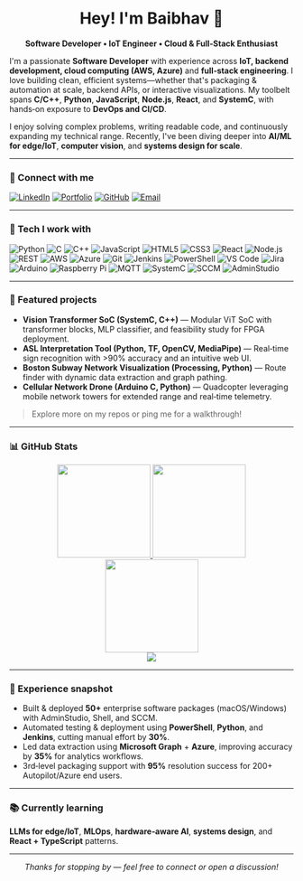 <div align="center">
  
# Hey! I'm Baibhav 👋

**Software Developer • IoT Engineer • Cloud & Full‑Stack Enthusiast**

</div>

I'm a passionate **Software Developer** with experience across **IoT, backend development, cloud computing (AWS, Azure)** and **full‑stack engineering**. I love building clean, efficient systems—whether that's packaging & automation at scale, backend APIs, or interactive visualizations. My toolbelt spans **C/C++**, **Python**, **JavaScript**, **Node.js**, **React**, and **SystemC**, with hands‑on exposure to **DevOps and CI/CD**.

I enjoy solving complex problems, writing readable code, and continuously expanding my technical range. Recently, I've been diving deeper into **AI/ML for edge/IoT**, **computer vision**, and **systems design for scale**.

---

### 🔗 Connect with me

<a href="https://www.linkedin.com/in/baibhav-kumar-pathak-b806aa13b/"><img alt="LinkedIn" src="https://img.shields.io/badge/LinkedIn-Baibhav%20Kumar%20Pathak-blue?logo=linkedin"></a>
<a href="https://pathakbaibhav.github.io/Portfolio/"><img alt="Portfolio" src="https://img.shields.io/badge/Portfolio-Website-black?logo=firefox-browser"></a>
<a href="https://github.com/pathakbaibhav"><img alt="GitHub" src="https://img.shields.io/badge/GitHub-pathakbaibhav-181717?logo=github"></a>
<a href="mailto:pathak.ba@northeastern.edu"><img alt="Email" src="https://img.shields.io/badge/Email-pathak.ba@northeastern.edu-red?logo=gmail"></a>

---

### 🧰 Tech I work with

<p>
  <img alt="Python" src="https://img.shields.io/badge/Python-3776AB?logo=python&logoColor=white">
  <img alt="C" src="https://img.shields.io/badge/C-A8B9CC?logo=c&logoColor=black">
  <img alt="C++" src="https://img.shields.io/badge/C++-00599C?logo=c%2B%2B&logoColor=white">
  <img alt="JavaScript" src="https://img.shields.io/badge/JavaScript-F7DF1E?logo=javascript&logoColor=black">
  <img alt="HTML5" src="https://img.shields.io/badge/HTML5-E34F26?logo=html5&logoColor=white">
  <img alt="CSS3" src="https://img.shields.io/badge/CSS3-1572B6?logo=css3&logoColor=white">
  <img alt="React" src="https://img.shields.io/badge/React-20232A?logo=react&logoColor=61DAFB">
  <img alt="Node.js" src="https://img.shields.io/badge/Node.js-339933?logo=node.js&logoColor=white">
  <img alt="REST" src="https://img.shields.io/badge/REST-API-1f6feb">
  <img alt="AWS" src="https://img.shields.io/badge/AWS-232F3E?logo=amazon-aws&logoColor=FF9900">
  <img alt="Azure" src="https://img.shields.io/badge/Azure-0078D4?logo=microsoftazure&logoColor=white">
  <img alt="Git" src="https://img.shields.io/badge/Git-F05032?logo=git&logoColor=white">
  <img alt="Jenkins" src="https://img.shields.io/badge/Jenkins-D24939?logo=jenkins&logoColor=white">
  <img alt="PowerShell" src="https://img.shields.io/badge/PowerShell-5391FE?logo=powershell&logoColor=white">
  <img alt="VS Code" src="https://img.shields.io/badge/VS%20Code-007ACC?logo=visual-studio-code&logoColor=white">
  <img alt="Jira" src="https://img.shields.io/badge/Jira-0052CC?logo=jira&logoColor=white">
  <img alt="Arduino" src="https://img.shields.io/badge/Arduino-00979D?logo=arduino&logoColor=white">
  <img alt="Raspberry Pi" src="https://img.shields.io/badge/Raspberry%20Pi-A22846?logo=raspberrypi&logoColor=white">
  <img alt="MQTT" src="https://img.shields.io/badge/MQTT-660066?logo=eclipsemosquitto&logoColor=white">
  <img alt="SystemC" src="https://img.shields.io/badge/SystemC-143?logo=c&logoColor=white">
  <img alt="SCCM" src="https://img.shields.io/badge/SCCM-2D2D2D">
  <img alt="AdminStudio" src="https://img.shields.io/badge/AdminStudio-2D2D2D">
</p>

---

### 🧪 Featured projects

- **Vision Transformer SoC (SystemC, C++)** — Modular ViT SoC with transformer blocks, MLP classifier, and feasibility study for FPGA deployment.
- **ASL Interpretation Tool (Python, TF, OpenCV, MediaPipe)** — Real‑time sign recognition with >90% accuracy and an intuitive web UI.
- **Boston Subway Network Visualization (Processing, Python)** — Route finder with dynamic data extraction and graph pathing.
- **Cellular Network Drone (Arduino C, Python)** — Quadcopter leveraging mobile network towers for extended range and real‑time telemetry.

> Explore more on my repos or ping me for a walkthrough!

---

### 📊 GitHub Stats

<div align="center">

<a href="https://github.com/pathakbaibhav">
  <img height="165" src="https://github-readme-stats.vercel.app/api?username=pathakbaibhav&show_icons=true&theme=dark&count_private=true&hide_border=true" />
</a>
<a href="https://github.com/pathakbaibhav">
  <img height="165" src="https://github-readme-stats.vercel.app/api/top-langs/?username=pathakbaibhav&layout=compact&theme=dark&hide_border=true&langs_count=8" />
</a>

<br/>

<img src="https://streak-stats.demolab.com?user=pathakbaibhav&theme=dark&date_format=M%20j%5B%2C%20Y%5D&hide_border=true" height="165"/>

<br/>

<img src="https://github-readme-activity-graph.vercel.app/graph?username=pathakbaibhav&theme=github-dark&hide_border=true" />

</div>

---

### 💼 Experience snapshot

- Built & deployed **50+** enterprise software packages (macOS/Windows) with AdminStudio, Shell, and SCCM.
- Automated testing & deployment using **PowerShell**, **Python**, and **Jenkins**, cutting manual effort by **30%**.
- Led data extraction using **Microsoft Graph** + **Azure**, improving accuracy by **35%** for analytics workflows.
- 3rd‑level packaging support with **95%** resolution success for 200+ Autopilot/Azure end users.

---

### 📚 Currently learning

**LLMs for edge/IoT**, **MLOps**, **hardware‑aware AI**, **systems design**, and **React + TypeScript** patterns.

---

<div align="center">

*Thanks for stopping by — feel free to connect or open a discussion!*

</div>
